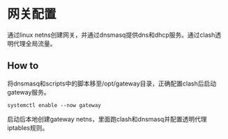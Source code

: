 # 网关配置

通过linux netns创建网关，并通过dnsmasq提供dns和dhcp服务。通过clash透明代理全局流量。

## How to
将dnsmasq和scripts中的脚本移至/opt/gateway目录，正确配置clash后启动gateway服务。
```
systemctl enable --now gateway
```
启动后本地创建gateway netns，里面跑clash和dnsmasq并配置透明代理iptables规则。
